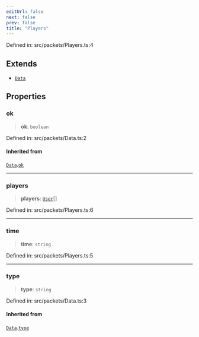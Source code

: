 ```yaml
---
editUrl: false
next: false
prev: false
title: "Players"
---
```


Defined in: src/packets/Players.ts:4

## Extends

- [`Data`](/ReconnectedChat/interfaces/data/)

## Properties

### ok

> **ok**: `boolean`

Defined in: src/packets/Data.ts:2

#### Inherited from

[`Data`](/ReconnectedChat/interfaces/data/).[`ok`](/ReconnectedChat/interfaces/data/#ok)

***

### players

> **players**: [`User`](/ReconnectedChat/interfaces/user/)[]

Defined in: src/packets/Players.ts:6

***

### time

> **time**: `string`

Defined in: src/packets/Players.ts:5

***

### type

> **type**: `string`

Defined in: src/packets/Data.ts:3

#### Inherited from

[`Data`](/ReconnectedChat/interfaces/data/).[`type`](/ReconnectedChat/interfaces/data/#type)
